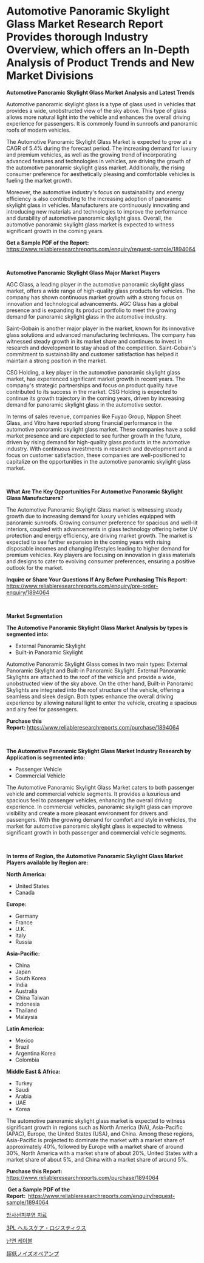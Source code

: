 <p><h1>Automotive Panoramic Skylight Glass Market Research Report Provides thorough Industry Overview, which offers an In-Depth Analysis of Product Trends and New Market Divisions</h1></p><p><strong>Automotive Panoramic Skylight Glass Market Analysis and Latest Trends</strong></p>
<p><p>Automotive panoramic skylight glass is a type of glass used in vehicles that provides a wide, unobstructed view of the sky above. This type of glass allows more natural light into the vehicle and enhances the overall driving experience for passengers. It is commonly found in sunroofs and panoramic roofs of modern vehicles.</p><p>The Automotive Panoramic Skylight Glass Market is expected to grow at a CAGR of 5.4% during the forecast period. The increasing demand for luxury and premium vehicles, as well as the growing trend of incorporating advanced features and technologies in vehicles, are driving the growth of the automotive panoramic skylight glass market. Additionally, the rising consumer preference for aesthetically pleasing and comfortable vehicles is fueling the market growth.</p><p>Moreover, the automotive industry's focus on sustainability and energy efficiency is also contributing to the increasing adoption of panoramic skylight glass in vehicles. Manufacturers are continuously innovating and introducing new materials and technologies to improve the performance and durability of automotive panoramic skylight glass. Overall, the automotive panoramic skylight glass market is expected to witness significant growth in the coming years.</p></p>
<p><strong>Get a Sample PDF of the Report:&nbsp;</strong> <a href="https://www.reliableresearchreports.com/enquiry/request-sample/1894064">https://www.reliableresearchreports.com/enquiry/request-sample/1894064</a></p>
<p>&nbsp;</p>
<p><strong>Automotive Panoramic Skylight Glass Major Market Players</strong></p>
<p><p>AGC Glass, a leading player in the automotive panoramic skylight glass market, offers a wide range of high-quality glass products for vehicles. The company has shown continuous market growth with a strong focus on innovation and technological advancements. AGC Glass has a global presence and is expanding its product portfolio to meet the growing demand for panoramic skylight glass in the automotive industry.</p><p>Saint-Gobain is another major player in the market, known for its innovative glass solutions and advanced manufacturing techniques. The company has witnessed steady growth in its market share and continues to invest in research and development to stay ahead of the competition. Saint-Gobain's commitment to sustainability and customer satisfaction has helped it maintain a strong position in the market.</p><p>CSG Holding, a key player in the automotive panoramic skylight glass market, has experienced significant market growth in recent years. The company's strategic partnerships and focus on product quality have contributed to its success in the market. CSG Holding is expected to continue its growth trajectory in the coming years, driven by increasing demand for panoramic skylight glass in the automotive sector.</p><p>In terms of sales revenue, companies like Fuyao Group, Nippon Sheet Glass, and Vitro have reported strong financial performance in the automotive panoramic skylight glass market. These companies have a solid market presence and are expected to see further growth in the future, driven by rising demand for high-quality glass products in the automotive industry. With continuous investments in research and development and a focus on customer satisfaction, these companies are well-positioned to capitalize on the opportunities in the automotive panoramic skylight glass market.</p></p>
<p>&nbsp;</p>
<p><strong>What Are The Key Opportunities For Automotive Panoramic Skylight Glass Manufacturers?</strong></p>
<p><p>The Automotive Panoramic Skylight Glass market is witnessing steady growth due to increasing demand for luxury vehicles equipped with panoramic sunroofs. Growing consumer preference for spacious and well-lit interiors, coupled with advancements in glass technology offering better UV protection and energy efficiency, are driving market growth. The market is expected to see further expansion in the coming years with rising disposable incomes and changing lifestyles leading to higher demand for premium vehicles. Key players are focusing on innovation in glass materials and designs to cater to evolving consumer preferences, ensuring a positive outlook for the market.</p></p>
<p><strong>Inquire or Share Your Questions If Any Before Purchasing This Report:</strong> <a href="https://www.reliableresearchreports.com/enquiry/pre-order-enquiry/1894064">https://www.reliableresearchreports.com/enquiry/pre-order-enquiry/1894064</a></p>
<p>&nbsp;</p>
<p><strong>Market Segmentation</strong></p>
<p><strong>The Automotive Panoramic Skylight Glass Market Analysis by types is segmented into:</strong></p>
<p><ul><li>External Panoramic Skylight</li><li>Built-in Panoramic Skylight</li></ul></p>
<p><p>Automotive Panoramic Skylight Glass comes in two main types: External Panoramic Skylight and Built-in Panoramic Skylight. External Panoramic Skylights are attached to the roof of the vehicle and provide a wide, unobstructed view of the sky above. On the other hand, Built-in Panoramic Skylights are integrated into the roof structure of the vehicle, offering a seamless and sleek design. Both types enhance the overall driving experience by allowing natural light to enter the vehicle, creating a spacious and airy feel for passengers.</p></p>
<p><strong>Purchase this Report:&nbsp;</strong><a href="https://www.reliableresearchreports.com/purchase/1894064">https://www.reliableresearchreports.com/purchase/1894064</a></p>
<p>&nbsp;</p>
<p><strong>The Automotive Panoramic Skylight Glass Market Industry Research by Application is segmented into:</strong></p>
<p><ul><li>Passenger Vehicle</li><li>Commercial Vehicle</li></ul></p>
<p><p>The Automotive Panoramic Skylight Glass Market caters to both passenger vehicle and commercial vehicle segments. It provides a luxurious and spacious feel to passenger vehicles, enhancing the overall driving experience. In commercial vehicles, panoramic skylight glass can improve visibility and create a more pleasant environment for drivers and passengers. With the growing demand for comfort and style in vehicles, the market for automotive panoramic skylight glass is expected to witness significant growth in both passenger and commercial vehicle segments.</p></p>
<p>&nbsp;</p>
<p><strong>In terms of Region, the Automotive Panoramic Skylight Glass Market Players available by Region are:</strong></p>
<p>
    <p> <strong> North America: </strong>
        <ul>
            <li>United States</li>
            <li>Canada</li>
        </ul>
        </p> 
    <p> <strong> Europe: </strong>
        <ul>
            <li>Germany</li>
            <li>France</li>
            <li>U.K.</li>
            <li>Italy</li>
            <li>Russia</li>
        </ul>
        </p> 
    <p> <strong> Asia-Pacific: </strong>
        <ul>
            <li>China</li>
            <li>Japan</li>
            <li>South Korea</li>
            <li>India</li>
            <li>Australia</li>
            <li>China Taiwan</li>
            <li>Indonesia</li>
            <li>Thailand</li>
            <li>Malaysia</li>
        </ul>
        </p> 
    <p> <strong> Latin America: </strong>
        <ul>
            <li>Mexico</li>
            <li>Brazil</li>
            <li>Argentina Korea</li>
            <li>Colombia</li>
        </ul>
        </p> 
    <p> <strong> Middle East & Africa: </strong>
        <ul>
            <li>Turkey</li>
            <li>Saudi</li>
            <li>Arabia</li>
            <li>UAE</li>
            <li>Korea</li>
        </ul>
    </p>
    </p>
<p><p>The automotive panoramic skylight glass market is expected to witness significant growth in regions such as North America (NA), Asia-Pacific (APAC), Europe, the United States (USA), and China. Among these regions, Asia-Pacific is projected to dominate the market with a market share of approximately 40%, followed by Europe with a market share of around 30%, North America with a market share of about 20%, United States with a market share of about 5%, and China with a market share of around 5%.</p></p>
<p><strong>Purchase this Report: </strong><a href="https://www.reliableresearchreports.com/purchase/1894064">https://www.reliableresearchreports.com/purchase/1894064</a></p>
<p>&nbsp;<strong>Get a Sample PDF of the Report:&nbsp;&nbsp;</strong><a href="https://www.reliableresearchreports.com/enquiry/request-sample/1894064">https://www.reliableresearchreports.com/enquiry/request-sample/1894064</a></p>
<p><strong></strong></p>
<p><p><a href="https://medium.com/@lizaheller2023/%EB%B0%A9%EC%82%AC%EC%84%A0-%ED%94%BC%EB%B6%80%EC%97%BC-%EC%B9%98%EB%A3%8C-%EC%8B%9C%EC%9E%A5-%EC%9C%A0%ED%98%95-%EC%9D%91%EC%9A%A9-%EB%B0%8F-%EC%A7%80%EB%A6%AC%EB%B3%84%EB%A1%9C-%EC%A2%85%ED%95%A9%EC%A0%81%EC%9D%B8-%ED%8F%89%EA%B0%80-0103d80f33d6">방사선피부염 치료</a></p><p><a href="https://medium.com/@rusty-marie2024/%EF%BC%93pl%E3%83%98%E3%83%AB%E3%82%B9%E3%82%B1%E3%82%A2%E3%83%AD%E3%82%B8%E3%82%B9%E3%83%86%E3%82%A3%E3%82%AF%E3%82%B9%E5%B8%82%E5%A0%B4%E3%83%A1%E3%83%88%E3%83%AA%E3%82%AF%E3%82%B9%E3%81%AE%E3%83%87%E3%82%B3%E3%83%BC%E3%83%89-%E5%B8%82%E5%A0%B4%E3%82%B7%E3%82%A7%E3%82%A2-%E3%83%88%E3%83%AC%E3%83%B3%E3%83%89-%E3%81%8A%E3%82%88%E3%81%B3%E6%88%90%E9%95%B7%E3%83%91%E3%82%BF%E3%83%BC%E3%83%B3-3dd50311a9da">3PL ヘルスケア・ロジスティクス</a></p><p><a href="https://medium.com/@mayekuhic00/%ED%99%94%EC%9E%AC-%EB%B0%A9%EC%A7%80-%EC%BC%80%EC%9D%B4%EB%B8%94-%EC%8B%9C%EC%9E%A5-%EC%8B%9C%EC%9E%A5-%EC%A0%90%EC%9C%A0%EC%9C%A8-%EC%8B%9C%EC%9E%A5-%ED%8A%B8%EB%A0%8C%EB%93%9C-%EB%B0%8F-%EB%AF%B8%EB%9E%98-%EC%84%B1%EC%9E%A5-%ED%83%90%EC%83%89-2d3f1c2c14b6">난연 케이블</a></p><p><a href="https://medium.com/@marcosoenrt565736/%E3%82%A6%E3%83%AB%E3%83%88%E3%83%A9%E4%BD%8E%E3%83%8E%E3%82%A4%E3%82%BA%E3%82%AA%E3%83%9A%E3%82%A2%E3%83%B3%E3%83%97%E3%81%AE%E5%B8%82%E5%A0%B4%E3%82%B7%E3%82%A7%E3%82%A2%E3%81%AE%E6%8E%A8%E7%A7%BB%E3%81%A8%E5%B8%82%E5%A0%B4%E6%88%90%E9%95%B7%E3%83%88%E3%83%AC%E3%83%B3%E3%83%892024%E5%B9%B4%E3%81%8B%E3%82%892031%E5%B9%B4%E3%81%BE%E3%81%A7-c0da9b21ff7d">超低ノイズオペアンプ</a></p></p>